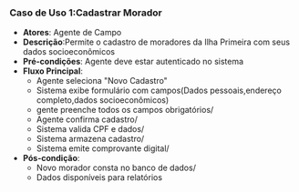 ### Caso de Uso 1:Cadastrar Morador
* **Atores**: Agente de Campo
* **Descrição**:Permite o cadastro de moradores da Ilha Primeira com seus dados socioeconômicos
* **Pré-condições**: Agente deve estar autenticado no sistema
* **Fluxo Principal**:
    *  Agente seleciona "Novo Cadastro"
    *  Sistema exibe formulário com campos(Dados pessoais,endereço completo,dados socioeconômicos) 
    *  gente preenche todos os campos obrigatórios/
    *  Agente confirma cadastro/
    *  Sistema valida CPF e dados/
    *  Sistema armazena cadastro/
    *  Sistema emite comprovante digital/
* **Pós-condição**:
    *  Novo morador consta no banco de dados/
    *  Dados disponíveis para relatórios
